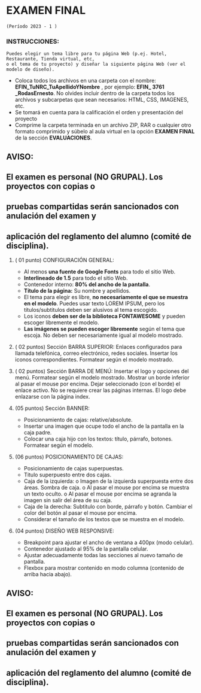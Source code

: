 # EXAMEN FINAL

```
(Período 2023 - 1 )
```
### INSTRUCCIONES:

```
Puedes elegir un tema libre para tu página Web (p.ej. Hotel, Restaurante, Tienda virtual, etc,
o el tema de tu proyecto) y diseñar la siguiente página Web (ver el modelo de diseño).
```
- Coloca todos los archivos en una carpeta con el nombre: **EFIN_TuNRC_TuApellidoYNombre** , por
    ejemplo: **EFIN_ 3761 _RodasErnesto**. No olvides incluir dentro de la carpeta todos los archivos y
    subcarpetas que sean necesarios: HTML, CSS, IMAGENES, etc.
- Se tomará en cuenta para la calificación el orden y presentación del proyecto
- Comprime la carpeta terminada en un archivo ZIP, RAR o cualquier otro formato comprimido y
    súbelo al aula virtual en la opción **EXAMEN FINAL** de la sección **EVALUACIONES**.

## AVISO:

## El examen es personal (NO GRUPAL). Los proyectos con copias o

## pruebas compartidas serán sancionados con anulación del examen y

## aplicación del reglamento del alumno (comité de disciplina).

1. ( 01 punto) CONFIGURACIÓN GENERAL:
    - Al menos **una fuente de Google Fonts** para todo el sitio Web.
    - **Interlineado de 1.5** para todo el sitio Web.
    - Contenedor interno: **80% del ancho de la pantalla**.
    - **Título de la página:** Su nombre y apellidos.
    - El tema para elegir es libre, **no necesariamente el que se muestra en el modelo**.
       Puedes usar texto LOREM IPSUM, pero los títulos/subtitulos deben ser alusivos al
       tema escogido.
    - Los iconos **deben ser de la biblioteca FONTAWESOME** y pueden escoger libremente
       el modelo.
    - **Las imágenes se pueden escoger libremente** según el tema que escoja. No deben
       ser necesariamente igual al modelo mostrado.

2. ( 02 puntos) Sección BARRA SUPERIOR:
    Enlaces configurados para llamada telefónica, correo electrónico, redes sociales. Insertar
    los iconos correspondientes. Formatear según el modelo mostrado.


3. ( 02 puntos) Sección BARRA DE MENÚ:
Insertar el logo y opciones del menú. Formatear según el modelo mostrado. Mostrar un
borde inferior al pasar el mouse por encima. Dejar seleccionado (con el borde) el enlace
activo. No se requiere crear las páginas internas. El logo debe enlazarse con la página index.

4. (05 puntos) Sección BANNER:
    - Posicionamiento de cajas: relative/absolute.
    - Insertar una imagen que ocupe todo el ancho de la pantalla en la caja padre.
    - Colocar una caja hijo con los textos: título, párrafo, botones. Formatear según el
       modelo.

5. (06 puntos) POSICIONAMIENTO DE CAJAS:
    - Posicionamiento de cajas superpuestas.
    - Titulo superpuesto entre dos cajas.
    - Caja de la izquierda:
       o Imagen de la izquierda superpuesta entre dos áreas. Sombra de caja.
       o Al pasar el mouse por encima se muestra un texto oculto.
       o Al pasar el mouse por encima se agranda la imagen sin salir del área de su
          caja.
    - Caja de la derecha: Subtitulo con borde, párrafo y botón. Cambiar el color del botón
       al pasar el mouse por encima.
    - Considerar el tamaño de los textos que se muestra en el modelo.
6. (04 puntos) DISEÑO WEB RESPONSIVE:
    - Breakpoint para ajustar el ancho de ventana a 400px (modo celular).
    - Contenedor ajustado al 95% de la pantalla celular.
    - Ajustar adecuadamente todas las secciones al nuevo tamaño de pantalla.
    - Flexbox para mostrar contenido en modo columna (contenido de arriba hacia
       abajo).

## AVISO:

## El examen es personal (NO GRUPAL). Los proyectos con copias o

## pruebas compartidas serán sancionados con anulación del examen y

## aplicación del reglamento del alumno (comité de disciplina).



